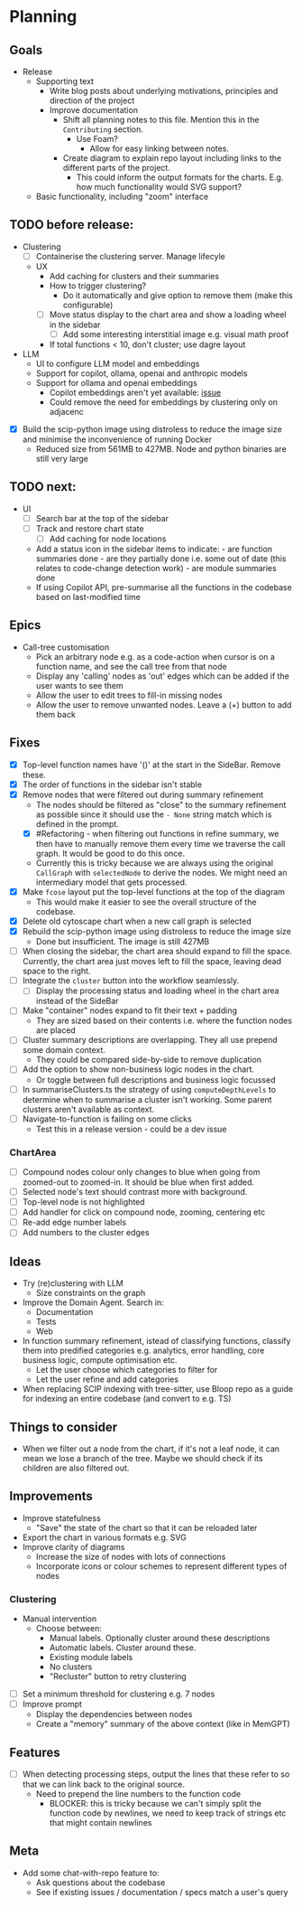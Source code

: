 # Planning

## Goals

- Release
  - Supporting text
    - Write blog posts about underlying motivations, principles and direction of the project
    - Improve documentation
      - Shift all planning notes to this file. Mention this in the `Contributing` section.
        - Use Foam?
          - Allow for easy linking between notes.
      - Create diagram to explain repo layout including links to the different parts of the project.
        - This could inform the output formats for the charts. E.g. how much functionality would SVG support?
  - Basic functionality, including "zoom" interface

## TODO before release:

- Clustering
  - [ ] Containerise the clustering server. Manage lifecyle
  - UX
    - Add caching for clusters and their summaries
    - How to trigger clustering?
      - Do it automatically and give option to remove them (make this configurable)
    - [ ] Move status display to the chart area and show a loading wheel in the sidebar
      - [ ] Add some interesting interstitial image e.g. visual math proof
    - If total functions < 10, don't cluster; use dagre layout
- LLM
  - UI to configure LLM model and embeddings
  - Support for copilot, ollama, openai and anthropic models
  - Support for ollama and openai embeddings
    - Copilot embeddings aren't yet available: [issue](https://github.com/microsoft/vscode/issues/212083)
    - Could remove the need for embeddings by clustering only on adjacenc
- [x] Build the scip-python image using distroless to reduce the image size and minimise the inconvenience of running Docker
  - Reduced size from 561MB to 427MB. Node and python binaries are still very large

## TODO next:

- UI
  - [ ] Search bar at the top of the sidebar
  - [ ] Track and restore chart state
    - [ ] Add caching for node locations
  - Add a status icon in the sidebar items to indicate: - are function summaries done - are they partially done i.e. some out of date (this relates to code-change detection work) - are module summaries done
  - If using Copilot API, pre-summarise all the functions in the codebase based on last-modified time

## Epics

- Call-tree customisation
  - Pick an arbitrary node e.g. as a code-action when cursor is on a function name, and see the call tree from that node
  - Display any 'calling' nodes as 'out' edges which can be added if the user wants to see them
  - Allow the user to edit trees to fill-in missing nodes
  - Allow the user to remove unwanted nodes. Leave a (+) button to add them back

## Fixes

- [x] Top-level function names have '()' at the start in the SideBar. Remove these.
- [x] The order of functions in the sidebar isn't stable
- [x] Remove nodes that were filtered out during summary refinement
  - The nodes should be filtered as "close" to the summary refinement as possible since it should use the `- None` string match which is defined in the prompt.
  - [x] #Refactoring - when filtering out functions in refine summary, we then have to manually remove them every time we traverse the call graph. It would be good to do this once.
  - Currently this is tricky because we are always using the original `CallGraph` with `selectedNode` to derive the nodes. We might need an intermediary model that gets processed.
- [x] Make `fcose` layout put the top-level functions at the top of the diagram
  - This would make it easier to see the overall structure of the codebase.
- [x] Delete old cytoscape chart when a new call graph is selected
- [x] Rebuild the scip-python image using distroless to reduce the image size
  - Done but insufficient. The image is still 427MB
- [ ] When closing the sidebar, the chart area should expand to fill the space. Currently, the chart area just moves left to fill the space, leaving dead space to the right.
- [ ] Integrate the `cluster` button into the workflow seamlessly.
  - [ ] Display the processing status and loading wheel in the chart area instead of the SideBar
- [ ] Make "container" nodes expand to fit their text + padding
  - They are sized based on their contents i.e. where the function nodes are placed
- [ ] Cluster summary descriptions are overlapping. They all use prepend some domain context.
  - They could be compared side-by-side to remove duplication
- [ ] Add the option to show non-business logic nodes in the chart.
  - Or toggle between full descriptions and business logic focussed
- [ ] In summariseClusters.ts the strategy of using `computeDepthLevels` to determine when to summarise a cluster isn't working. Some parent clusters aren't available as context.
- [ ] Navigate-to-function is failing on some clicks
  - Test this in a release version - could be a dev issue

### ChartArea

- [ ] Compound nodes colour only changes to blue when going from zoomed-out to zoomed-in. It should be blue when first added.
- [ ] Selected node's text should contrast more with background.
- [ ] Top-level node is not highlighted
- [ ] Add handler for click on compound node, zooming, centering etc
- [ ] Re-add edge number labels
- [ ] Add numbers to the cluster edges

## Ideas

- Try (re)clustering with LLM
  - Size constraints on the graph
- Improve the Domain Agent. Search in:
  - Documentation
  - Tests
  - Web
- In function summary refinement, istead of classifying functions, classify them into predified categories e.g. analytics, error handling, core business logic, compute optimisation etc.
  - Let the user choose which categories to filter for
  - Let the user refine and add categories
- When replacing SCIP indexing with tree-sitter, use Bloop repo as a guide for indexing an entire codebase (and convert to e.g. TS)

## Things to consider

- When we filter out a node from the chart, if it's not a leaf node, it can mean we lose a branch of the tree. Maybe we should check if its children are also filtered out.

## Improvements

- Improve statefulness
  - "Save" the state of the chart so that it can be reloaded later
- Export the chart in various formats e.g. SVG
- Improve clarity of diagrams
  - Increase the size of nodes with lots of connections
  - Incorporate icons or colour schemes to represent different types of nodes

### Clustering

- Manual intervention
  - Choose between:
    - Manual labels. Optionally cluster around these descriptions
    - Automatic labels. Cluster around these.
    - Existing module labels
    - No clusters
    - "Recluster" button to retry clustering
- [ ] Set a minimum threshold for clustering e.g. 7 nodes
- [ ] Improve prompt
  - Display the dependencies between nodes
  - Create a "memory" summary of the above context (like in MemGPT)

## Features

- [ ] When detecting processing steps, output the lines that these refer to so that we can link back to the original source.
  - Need to prepend the line numbers to the function code
    - BLOCKER: this is tricky because we can't simply split the function code by newlines, we need to keep track of strings etc that might contain newlines

## Meta

- Add some chat-with-repo feature to:
  - Ask questions about the codebase
  - See if existing issues / documentation / specs match a user's query
